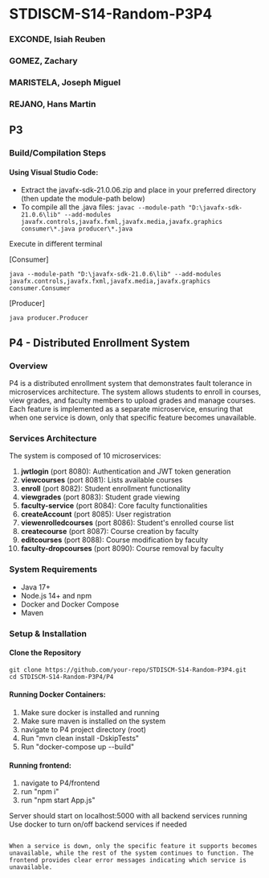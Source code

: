 # STDISCM-S14-Random-P3P4
### EXCONDE, Isiah Reuben
### GOMEZ, Zachary
### MARISTELA, Joseph Miguel 
### REJANO, Hans Martin

## P3
### Build/Compilation Steps
#### Using Visual Studio Code:
- Extract the javafx-sdk-21.0.06.zip and place in your preferred directory (then update the module-path below)
- To compile all the .java files:
```javac --module-path "D:\javafx-sdk-21.0.6\lib" --add-modules javafx.controls,javafx.fxml,javafx.media,javafx.graphics  consumer\*.java producer\*.java```

Execute in different terminal

[Consumer]

```java --module-path "D:\javafx-sdk-21.0.6\lib" --add-modules javafx.controls,javafx.fxml,javafx.media,javafx.graphics consumer.Consumer```

[Producer]

```java producer.Producer```

## P4 - Distributed Enrollment System
### Overview
P4 is a distributed enrollment system that demonstrates fault tolerance in microservices architecture. The system allows students to enroll in courses, view grades, and faculty members to upload grades and manage courses. Each feature is implemented as a separate microservice, ensuring that when one service is down, only that specific feature becomes unavailable.

### Services Architecture
The system is composed of 10 microservices:
1. **jwtlogin** (port 8080): Authentication and JWT token generation
2. **viewcourses** (port 8081): Lists available courses
3. **enroll** (port 8082): Student enrollment functionality
4. **viewgrades** (port 8083): Student grade viewing
5. **faculty-service** (port 8084): Core faculty functionalities
6. **createAccount** (port 8085): User registration
7. **viewenrolledcourses** (port 8086): Student's enrolled course list
8. **createcourse** (port 8087): Course creation by faculty
9. **editcourses** (port 8088): Course modification by faculty
10. **faculty-dropcourses** (port 8090): Course removal by faculty

### System Requirements
- Java 17+
- Node.js 14+ and npm
- Docker and Docker Compose
- Maven

### Setup & Installation
#### Clone the Repository
```
git clone https://github.com/your-repo/STDISCM-S14-Random-P3P4.git
cd STDISCM-S14-Random-P3P4/P4
```

#### Running Docker Containers:

1. Make sure docker is installed and running
2. Make sure maven is installed on the system
2. navigate to P4 project directory (root)
3. Run "mvn clean install -DskipTests"
4. Run "docker-compose up --build"

#### Running frontend:
1. navigate to P4/frontend
2. run "npm i"
3. run "npm start App.js"

Server should start on localhost:5000 with all backend services running
Use docker to turn on/off backend services if needed

```

When a service is down, only the specific feature it supports becomes unavailable, while the rest of the system continues to function. The frontend provides clear error messages indicating which service is unavailable.